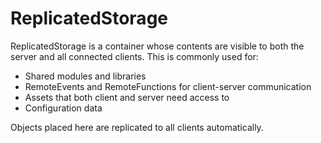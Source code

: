 # ReplicatedStorage

ReplicatedStorage is a container whose contents are visible to both the server and all connected clients. This is commonly used for:
- Shared modules and libraries
- RemoteEvents and RemoteFunctions for client-server communication
- Assets that both client and server need access to
- Configuration data

Objects placed here are replicated to all clients automatically.